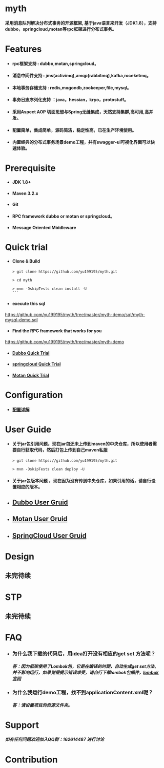 myth  
================

####  采用消息队列解决分布式事务的开源框架, 基于java语言来开发（JDK1.8），支持dubbo，springcloud,motan等rpc框架进行分布式事务。

#  Features

  * #### rpc框架支持 : dubbo,motan,springcloud。

  * #### 消息中间件支持 : jms(activimq),amqp(rabbitmq),kafka,roceketmq。

  * #### 本地事务存储支持 : redis,mogondb,zookeeper,file,mysql。

  * #### 事务日志序列化支持 ：java，hessian，kryo，protostuff。

  * #### 采用Aspect AOP 切面思想与Spring无缝集成，天然支持集群,高可用,高并发。

  * ####  配置简单，集成简单，源码简洁，稳定性高，已在生产环境使用。

  * #### 内置经典的分布式事务场景demo工程，并有swagger-ui可视化界面可以快速体验。

# Prerequisite

  *   #### JDK 1.8+

  *   #### Maven 3.2.x

  *   #### Git

  *   ####  RPC framework dubbo or motan or springcloud。

  *   #### Message Oriented Middleware


# Quick trial

* #### Clone & Build
   ````
   > git clone https://github.com/yu199195/myth.git

   > cd myth

   > mvn -DskipTests clean install -U
   ```

* #### execute this sql       
 https://github.com/yu199195/myth/tree/master/myth-demo/sql/myth-mysql-demo.sql

* #### Find the RPC framework that works for you
 https://github.com/yu199195/myth/tree/master/myth-demo


* ####  [Dubbo Quick Trial](https://github.com/yu199195/myth/wiki/Dubbo-Quick-Trial)

* ####  [springcloud Quick Trial](https://github.com/yu199195/myth/wiki/SpringCloud--Quick-Trial)

* ####  [Motan Quick Trial](https://github.com/yu199195/myth/wiki/Motan-Quick-Trial)

# Configuration

* ####  [配置详解](https://github.com/yu199195/myth/wiki/Configuration)

# User Guide

* #### 关于jar包引用问题，现在jar包还未上传到maven的中央仓库，所以使用者需要自行获取代码，然后打包上传到自己maven私服

   ```
   > git clone https://github.com/yu199195/myth.git

   > mvn -DskipTests clean deploy -U
   ```
* #### 关于jar包版本问题 ，现在因为没有传到中央仓库，如果引用的话，请自行设置相应的版本。


*  ## [Dubbo User Gruid](https://github.com/yu199195/myth/wiki/Dubbo-User-Guide)

*  ## [Motan User Gruid](https://github.com/yu199195/myth/wiki/Motan-User-Guide)

*  ## [SpringCloud User Gruid](https://github.com/yu199195/myth/wiki/SpringCloud-User-Guide)



# Design
## 未完待续

# STP
## 未完待续

# FAQ

*  ### 为什么我下载的代码后，用idea打开没有相应的get set 方法呢？
   ##### 答：因为框架使用了Lombok包，它是在编译的时期，自动生成get set方法，并不影响运行，如果觉得提示错误难受，请自行下载lombok包插件，[lombok官网](http://projectlombok.org/)

*  ### 为什么我运行demo工程，找不到applicationContent.xml呢？
      ##### 答：请设置项目的资源文件夹。

# Support
  ##### 如有任何问题欢迎加入QQ群：162614487 进行讨论


# Contribution

